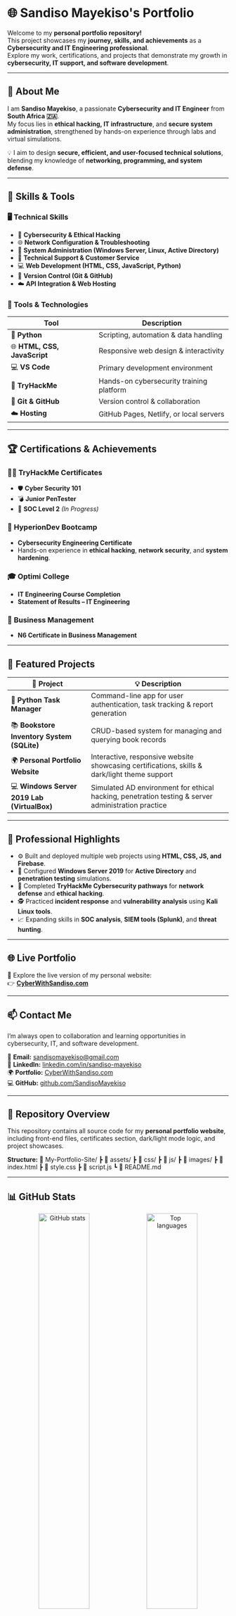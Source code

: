# 🌐 Sandiso Mayekiso's Portfolio

Welcome to my **personal portfolio repository!**  
This project showcases my **journey, skills, and achievements** as a **Cybersecurity and IT Engineering professional**.  
Explore my work, certifications, and projects that demonstrate my growth in **cybersecurity, IT support, and software development**.

---

## 🚀 About Me

I am **Sandiso Mayekiso**, a passionate **Cybersecurity and IT Engineer** from **South Africa 🇿🇦**.  
My focus lies in **ethical hacking, IT infrastructure**, and **secure system administration**, strengthened by hands-on experience through labs and virtual simulations.

💡 I aim to design **secure, efficient, and user-focused technical solutions**, blending my knowledge of **networking, programming, and system defense**.

---

## 🧠 Skills & Tools

### 🖥️ Technical Skills
- 🔐 **Cybersecurity & Ethical Hacking**
- 🌐 **Network Configuration & Troubleshooting**
- 🧩 **System Administration (Windows Server, Linux, Active Directory)**
- 💼 **Technical Support & Customer Service**
- 💻 **Web Development (HTML, CSS, JavaScript, Python)**
- 🧠 **Version Control (Git & GitHub)**
- ☁️ **API Integration & Web Hosting**

### 🧰 Tools & Technologies
| Tool | Description |
|------|--------------|
| 🐍 **Python** | Scripting, automation & data handling |
| 🌐 **HTML, CSS, JavaScript** | Responsive web design & interactivity |
| 💻 **VS Code** | Primary development environment |
| 🔐 **TryHackMe** | Hands-on cybersecurity training platform |
| 🧠 **Git & GitHub** | Version control & collaboration |
| ☁️ **Hosting** | GitHub Pages, Netlify, or local servers |

---

## 🏆 Certifications & Achievements

### 🧑‍💻 **TryHackMe Certificates**
- 🛡️ **Cyber Security 101**
- 💣 **Junior PenTester**
- 🧩 **SOC Level 2** *(In Progress)*

### 🏫 **HyperionDev Bootcamp**
- **Cybersecurity Engineering Certificate**
- Hands-on experience in **ethical hacking**, **network security**, and **system hardening**.

### 🎓 **Optimi College**
- **IT Engineering Course Completion**
- **Statement of Results – IT Engineering**

### 💼 **Business Management**
- **N6 Certificate in Business Management**

---

## 💼 Featured Projects

| 🧩 Project | 💡 Description |
|-------------|----------------|
| 🧰 **Python Task Manager** | Command-line app for user authentication, task tracking & report generation |
| 📚 **Bookstore Inventory System (SQLite)** | CRUD-based system for managing and querying book records |
| 🌍 **Personal Portfolio Website** | Interactive, responsive website showcasing certifications, skills & dark/light theme support |
| 💻 **Windows Server 2019 Lab (VirtualBox)** | Simulated AD environment for ethical hacking, penetration testing & server administration practice |

---

## 🌟 Professional Highlights

- ⚙️ Built and deployed multiple web projects using **HTML, CSS, JS, and Firebase**.  
- 🧠 Configured **Windows Server 2019** for **Active Directory** and **penetration testing** simulations.  
- 🧩 Completed **TryHackMe Cybersecurity pathways** for **network defense** and **ethical hacking**.  
- 🕵️ Practiced **incident response** and **vulnerability analysis** using **Kali Linux tools**.  
- 📈 Expanding skills in **SOC analysis**, **SIEM tools (Splunk)**, and **threat hunting**.  

---

## 🌐 Live Portfolio
🎯 Explore the live version of my personal website:  
👉 **[CyberWithSandiso.com](https://sandisomayekiso.github.io/My-portfolio-site/)**  

---

## 📫 Contact Me

I’m always open to collaboration and learning opportunities in cybersecurity, IT, and software development.

📧 **Email:** [sandisomayekiso@gmail.com](mailto:sandisomayekiso@gmail.com)  
💼 **LinkedIn:** [linkedin.com/in/sandiso-mayekiso](https://linkedin.com/in/sandiso-mayekiso)  
🌍 **Portfolio:** [CyberWithSandiso.com](https://sandisomayekiso.github.io/My-portfolio-site/)  
💻 **GitHub:** [github.com/SandisoMayekiso](https://github.com/SandisoMayekiso/My-portfolio-site/blob/main/README.md)

---

## 🧱 Repository Overview
This repository contains all source code for my **personal portfolio website**, including front-end files, certificates section, dark/light mode logic, and project showcases.

**Structure:**
📂 My-Portfolio-Site/
┣ 📁 assets/
┣ 📁 css/
┣ 📁 js/
┣ 📁 images/
┣ 📄 index.html
┣ 📄 style.css
┣ 📄 script.js
┗ 📄 README.md


---

## 📊 GitHub Stats

<p align="center">
  <img src="https://github-readme-stats.vercel.app/api?username=SandisoMayekiso&show_icons=true&theme=tokyonight" alt="GitHub stats" width="48%"/>
  <img src="https://github-readme-stats.vercel.app/api/top-langs/?username=SandisoMayekiso&layout=compact&theme=tokyonight" alt="Top languages" width="48%"/>
</p>

---

## 🧠 Additional Visuals

<p align="center">
  <img src="https://github-profile-trophy.vercel.app/?username=SandisoMayekiso&theme=tokyonight&no-frame=true&column=4" alt="GitHub trophies"/>
  <br/>
  <img src="https://github-readme-activity-graph.vercel.app/graph?username=SandisoMayekiso&theme=react-dark&hide_border=true" alt="GitHub Activity Graph"/>
</p>

---

### ⭐ “Technology and cybersecurity aren’t just my profession — they’re my passion.”

---

© 2025 **Sandiso Mayekiso** | CyberWithSandiso  
